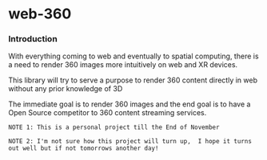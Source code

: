 # web-360

### Introduction

With everything coming to web and eventually to spatial computing, there is 
a need to render 360 images more intuitively on web and XR devices.

This library will try to serve a purpose to render 360 content directly in 
web without any prior knowledge of 3D

The immediate goal is to render 360 images and the end goal is to have a
Open Source competitor to 360 content streaming services.

`NOTE 1: This is a personal project till the End of November`

`NOTE 2: I'm not sure how this project will turn up, 
I hope it turns out well but if not tomorrows another day!`